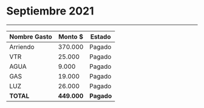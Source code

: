 # Septiembre 2021
----

| Nombre Gasto  | Monto $  | Estado |
|---|---|--|
|   Arriendo | 370.000   |  Pagado | 
|  VTR  |      25.000 | Pagado | 
|   AGUA |   9.000|  Pagado | 
|   GAS |   19.000| Pagado | 
|   LUZ |   26.000|   Pagado | 
|   **TOTAL** |  **449.000**    | **Pagado**